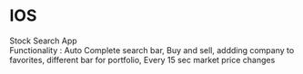 # IOS
Stock Search App
<br>
Functionality : Auto Complete search bar, Buy and sell, addding company to favorites, different bar for portfolio, Every 15 sec market price changes
